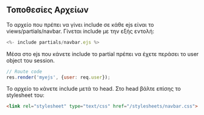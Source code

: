 ## Τοποθεσίες Αρχείων

Το αρχείο που πρέπει να γίνει include σε κάθε ejs είναι το views/partials/navbar.
Γίνεται include με την εξής εντολή:

```javascript
<%- include partials/navbar.ejs %>
```

Μέσα στο ejs που κάνετε include το partial πρέπει να έχετε περάσει το user object του session.
```javascript
// Route code
res.render('myejs', {user: req.user});
```

Το αρχείο το κάνετε include μετά το head. Στο head βάλτε επίσης το stylesheet του:
```html
<link rel="stylesheet" type="text/css" href="/stylesheets/navbar.css">
```


